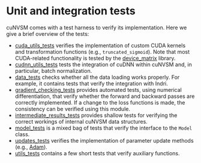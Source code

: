 Unit and integration tests
==========================

cuNVSM comes with a test harness to verify its implementation. Here we give a brief overview of the tests:

   * [cuda\_utils\_tests](cpp/cuda_utils_tests.cu) verifies the implementation of custom CUDA kernels and transformation functions (e.g., `truncated_sigmoid`). Note that most CUDA-related functionality is tested by the [device\_matrix](https://github.com/cvangysel/device_matrix) library.
   * [cudnn\_utils\_tests](cpp/cudnn_utils_tests.cu) tests the integration of cuDNN within cuNVSM and, in particular, batch normalization.
   * [data\_tests](cpp/data_tests.cpp) checks whether all the data loading works properly. For example, it contains tests that verify the integration with Indri.
   * [gradient\_checking\_tests](cpp/gradient_checking_tests.cu) provides automated tests, using numerical differentiation, that verify whether the forward and backward passes are correctly implemented. If a change to the loss functions is made, the consistency can be verified using this module.
   * [intermediate\_results\_tests](cpp/intermediate_results_tests.cu) provides shallow tests for verifying the correct workings of internal cuNVSM data structures.
   * [model\_tests](cpp/model_tests.cu) is a mixed bag of tests that verify the interface to the `Model` class.
   * [updates\_tests](cpp/updates_tests.cu) verifies the implementation of parameter update methods (e.g., [Adam](https://arxiv.org/abs/1412.6980)).
   * [utils\_tests](cpp/utils\_tests.cpp) contains a few short tests that verify auxiliary functions.